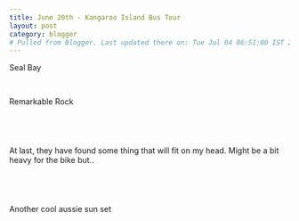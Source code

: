 ```yaml
---
title: June 20th - Kangaroo Island Bus Tour
layout: post
category: blogger
# Pulled from Blogger. Last updated there on: Tue Jul 04 06:51:00 IST 2006
---
```

Seal Bay<br /><br /><a onblur="try {parent.deselectBloggerImageGracefully();} catch(e) {}" href="http://photos1.blogger.com/blogger/916/2956/1600/IMG_0970.jpg"><img style="float:center; margin:0 10px 10px 0;cursor:pointer; cursor:hand;" src="http://photos1.blogger.com/blogger/916/2956/320/IMG_0970.jpg" border="0" alt="" /></a><br /><br />Remarkable Rock<br /><br /><a onblur="try {parent.deselectBloggerImageGracefully();} catch(e) {}" href="http://photos1.blogger.com/blogger/916/2956/1600/IMG_1021.jpg"><img style="float:center; margin:0 10px 10px 0;cursor:pointer; cursor:hand;" src="http://photos1.blogger.com/blogger/916/2956/320/IMG_1021.jpg" border="0" alt="" /></a><br /><br /><a onblur="try {parent.deselectBloggerImageGracefully();} catch(e) {}" href="http://photos1.blogger.com/blogger/916/2956/1600/IMG_1027.0.jpg"><img style="float:center; margin:0 10px 10px 0;cursor:pointer; cursor:hand;" src="http://photos1.blogger.com/blogger/916/2956/320/IMG_1027.0.jpg" border="0" alt="" /></a><br /><br />At last, they have found some thing that will fit on my head. Might be a bit heavy for the bike but..<br /><br /><a onblur="try {parent.deselectBloggerImageGracefully();} catch(e) {}" href="http://photos1.blogger.com/blogger/916/2956/1600/IMG_1040.0.jpg"><img style="float:center; margin:0 10px 10px 0;cursor:pointer; cursor:hand;" src="http://photos1.blogger.com/blogger/916/2956/320/IMG_1040.0.jpg" border="0" alt="" /></a><br /><br /><a onblur="try {parent.deselectBloggerImageGracefully();} catch(e) {}" href="http://photos1.blogger.com/blogger/916/2956/1600/IMG_1043.0.jpg"><img style="float:center; margin:0 10px 10px 0;cursor:pointer; cursor:hand;" src="http://photos1.blogger.com/blogger/916/2956/320/IMG_1043.0.jpg" border="0" alt="" /></a><br /><br />Another cool aussie sun set<br /><br /><a onblur="try {parent.deselectBloggerImageGracefully();} catch(e) {}" href="http://photos1.blogger.com/blogger/916/2956/1600/IMG_1103.jpg"><img style="float:center; margin:0 10px 10px 0;cursor:pointer; cursor:hand;" src="http://photos1.blogger.com/blogger/916/2956/320/IMG_1103.jpg" border="0" alt="" /></a>

